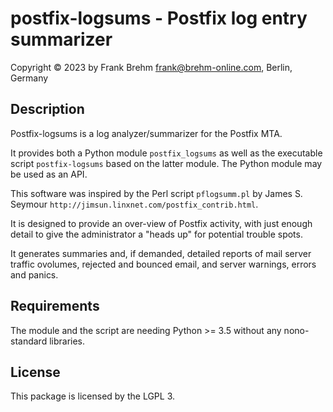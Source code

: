 # postfix-logsums - Postfix log entry summarizer

Copyright © 2023 by Frank Brehm <frank@brehm-online.com>, Berlin, Germany

## Description

Postfix-logsums is a log analyzer/summarizer for the Postfix MTA.

It provides both a Python module `postfix_logsums` as well as the executable
script `postfix-logsums` based on the latter module. The Python module may be
used as an API.

This software was inspired by the Perl script `pflogsumm.pl` by James S. Seymour
`http://jimsun.linxnet.com/postfix_contrib.html`.

It is designed to provide an over-view of Postfix activity, with just enough
detail to give the administrator a "heads up" for potential trouble spots.

It generates summaries and, if demanded, detailed reports of mail server traffic
ovolumes, rejected and bounced email, and server warnings, errors and panics.

## Requirements

The module and the script are needing Python >= 3.5 without any nono-standard
libraries.

## License

This package is licensed by the LGPL 3.


